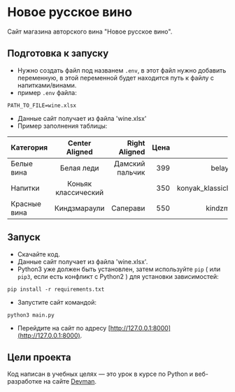 # Новое русское вино

Сайт магазина авторского вина "Новое русское вино".

## Подготовка к запуску 
- Нужно создать файл под названем `.env`, в этот файл нужно добавить переменную, в этой переменной будет находится путь к файлу с напитками/винами.
- пример `.env` файла:
```commandline
PATH_TO_FILE=wine.xlsx 
```
- Данные сайт получает из файла 'wine.xlsx'
- Пример заполнения таблицы:

| Категория    |          Center Aligned          |  Right Aligned | Цена |                                   Картинка |                Акция |
|:-------------|:--------------------------------:|---------------:|-----:|-------------------------------------------:|---------------------:|
| Белые вина   |            Белая леди            |Дамский пальчик |  399 |                            belaya_ledi.png | выгодное предложение |
| Напитки      |       Коньяк классический        |           |   350   |                   konyak_klassicheskyi.png |                        |
| Красные вина |             Киндзмараули                     |     Саперави    |   550   | kindzmarauli.png                           |                                      

          
## Запуск 

- Скачайте код.
- Данные сайт получает из файла 'wine.xlsx'.
- Python3 уже должен быть установлен,
затем используйте `pip` ( или `pip3`, если есть конфликт с Python2 ) для установки зависимостей:
```
pip install -r requirements.txt
```
- Запустите сайт командой:
```
python3 main.py
```
- Перейдите на сайт по адресу [http://127.0.0.1:8000](http://127.0.0.1:8000).

## Цели проекта

Код написан в учебных целях — это урок в курсе по Python и веб-разработке на сайте [Devman](https://dvmn.org).
